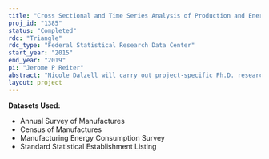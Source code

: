 ```yaml
---
title: "Cross Sectional and Time Series Analysis of Production and Energy Efficiency in Manufacturing:  Matching Exercise Subtask"
proj_id: "1385"
status: "Completed"
rdc: "Triangle"
rdc_type: "Federal Statistical Research Data Center"
start_year: "2015"
end_year: "2019"
pi: "Jerome P Reiter"
abstract: "Nicole Dalzell will carry out project-specific Ph.D. research supervised by RDC researcher Jerry Reiter and coordinated with Project PI Gale Boyd.  One goal of this work is to create either a linked file or programming code that will assist other researchers on ARTS-934 (CES project 1213) link internal Census Bureau data files to external datasets.  Dr. Reiter will supervise Nicole's research and not perform any active research on the project.  His addition to the project will allow him to see Nicole's work without it having to be requested for release, minimizing disclosure risk.  This research requires access to ASM, CMF, MECS, and SSEL data, as well as external datasets as described in the original ARTS-934 proposal.  Any record linkages between internal Census datasets or between internal and external data will occur as described in the project proposal at the establishment and/or firm level for businesses, or by geography for certain external datasets.  As described above, the main research task will be probabilistic record linkages between external datasets described in the project proposal, especially the IAC database, and the internal datasets listed.  All external data to be used during the course of this research are described in the original ARTS-934 proposal."
layout: project
---
```


**Datasets Used:**

  - Annual Survey of Manufactures 
  - Census of Manufactures 
  - Manufacturing Energy Consumption Survey 
  - Standard Statistical Establishment Listing 

